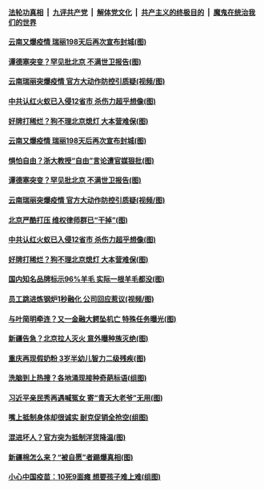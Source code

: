 

####  [法轮功真相](../../../../basic/blob/master/README.md?t=03312101) &nbsp;|&nbsp; [九评共产党](../../../../9ping.md/blob/master/README.md?t=03312101) &nbsp;|&nbsp; [解体党文化](../../../../jtdwh.md/blob/master/README.md?t=03312101)  &nbsp;|&nbsp; [共产主义的终极目的](../../../../gczydzjmd.md/blob/master/README.md?t=03312101) &nbsp;|&nbsp; [魔鬼在统治我们的世界](../../../../mgztzwmdsj.md/blob/master/README.md?t=03312101) 

#### [云南又爆疫情 瑞丽198天后再次宣布封城(图)](../pages/p1/967320.md?t=03312101) 

#### [谭德塞突变？罕见批北京 不满世卫报告(图)](../pages/p1/967278.md?t=03312101) 

#### [云南瑞丽突爆疫情 官方大动作防控引质疑(视频/图)](../pages/p1/967297.md?t=03312101) 

#### [中共认红火蚁已入侵12省市 杀伤力超乎想像(图)](../pages/p1/967241.md?t=03312101) 

#### [好牌打稀烂？狗不理北京熄灯 大本营难保(图)](../pages/p1/967235.md?t=03312101) 


#### [云南又爆疫情 瑞丽198天后再次宣布封城(图)](../pages/p1/967320.md?t=03312101) 

#### [惧怕自由？浙大教授“自由”言论遭官媒狠批(图)](../pages/p1/967315.md?t=03312101) 

#### [谭德塞突变？罕见批北京 不满世卫报告(图)](../pages/p1/967278.md?t=03312101) 

#### [云南瑞丽突爆疫情 官方大动作防控引质疑(视频/图)](../pages/p1/967297.md?t=03312101) 

#### [北京严酷打压 维权律师群已“干掉”(图)](../pages/p1/967294.md?t=03312101) 

#### [中共认红火蚁已入侵12省市 杀伤力超乎想像(图)](../pages/p1/967241.md?t=03312101) 

#### [好牌打稀烂？狗不理北京熄灯 大本营难保(图)](../pages/p1/967235.md?t=03312101) 


#### [国内知名品牌标示96%羊毛 实际一根羊毛都没(图)](../pages/p1/967195.md?t=03312101) 

#### [员工跳进炼钢炉1秒融化 公司回应惹议(视频/图)](../pages/p1/967218.md?t=03312101) 

#### [与叶简明牵连？又一金融大鳄坠机亡 特殊任务曝光(图)](../pages/p1/967161.md?t=03312101) 

#### [新疆告急？北京拉人灭火 意外曝种族灭绝(图)](../pages/p1/967130.md?t=03312101) 

#### [重庆再现假奶粉 3岁半幼儿智力二级残疾(图)](../pages/p1/967175.md?t=03312101) 

#### [洗脑到上热搜？各地涌现接种奇葩标语(组图)](../pages/p1/967166.md?t=03312101) 

#### [习近平亲民秀再遇喊冤女 寄“青天大老爷”无用(图)](../pages/p1/967163.md?t=03312101) 

#### [嘴上抵制身体却很诚实 耐克促销全抢空(组图)](../pages/p1/967111.md?t=03312101) 

#### [混进坏人？官方突为抵制洋货降温(图)](../pages/p1/967100.md?t=03312101) 


#### [新疆棉怎么来？“被自愿”者踢爆真相(图)](../pages/p1/967046.md?t=03312101) 

#### [小心中国疫苗：10死9面瘫 想要孩子难上难(组图)](../pages/p1/967026.md?t=03312101) 

